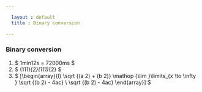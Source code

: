 ```yaml
---

  layout : default
  title : Binary conversion

---
```



### Binary conversion
1. $ 1min12s = 72000ms  $
7. $ (111)_{2}(111)_{2} $
8. $ [\begin{array}{l} \sqrt {(a 2) + (b 2)} \mathop {\lim }\limits_{x \to \infty } \sqrt {(b 2) - 4ac} \ \sqrt {(b 2) - 4ac} \end{array}] $

